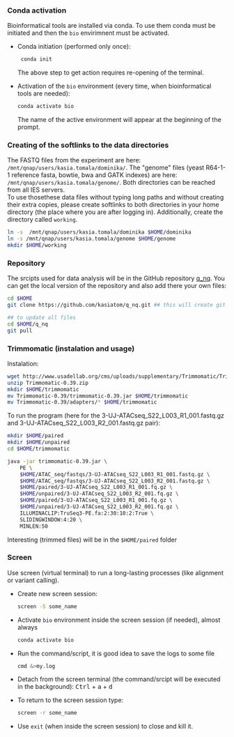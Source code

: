 ### Conda activation  
Bioinformatical tools are installed via conda. To use them conda must be initiated and then the `bio` envirimnent must be activated.
 * Conda initiation (performed only once):  
   ```bash
    conda init
    ```
    The above step to get action requires re-opening of the terminal.  
       
 * Activation of the `bio` environment (every time, when bioinformatical tools are needed):  
    ```bash
    conda activate bio
    ```
    The name of the active environment will appear at the beginning of the prompt.  
  
  ### Creating of the softlinks to the data directories  
  The FASTQ files from the experiment are here: `/mnt/qnap/users/kasia.tomala/dominika/`.  The "genome" files (yeast R64-1-1 reference fasta, bowtie, bwa and GATK indexes) are here: `/mnt/qnap/users/kasia.tomala/genome/`. Both directories can be reached from all IES servers.   
  To use thosethese data files without typing long paths and without creating their extra copies, please create softlinks to both directories in your home directory (the place where you are after logging in). Additionally, create the directory called `working`.

  ```bash
  ln -s  /mnt/qnap/users/kasia.tomala/dominika $HOME/dominika
  ln -s /mnt/qnap/users/kasia.tomala/genome $HOME/genome
  mkdir $HOME/working  
  ```
  
  ### Repository  
  The srcipts used for data analysis will be in the GitHub repository [q_nq](#https://github.com/kasiatom/q_nq). 
  You can get the local version of the repository and also add there your own files:  
  ```bash
  cd $HOME
  git clone https://github.com/kasiatom/q_nq.git ## this will create git directory q_nq in your home directory

  ## to update all files
  cd $HOME/q_nq
  git pull
  ```

  ### Trimmomatic (instalation and usage)
  Instalation:  
  ```bash
  wget http://www.usadellab.org/cms/uploads/supplementary/Trimmomatic/Trimmomatic-0.39.zip
  unzip Trimmomatic-0.39.zip
  mkdir $HOME/trimmomatic
  mv Trimmomatic-0.39/trimmomatic-0.39.jar $HOME/trimmomatic
  mv Trimmomatic-0.39/adapters/* $HOME/trimmomatic
  ```
  To run the program (here for the 3-UJ-ATACseq_S22_L003_R1_001.fastq.gz and 3-UJ-ATACseq_S22_L003_R2_001.fastq.gz pair):  
  ```bash
  mkdir $HOME/paired
  mkdir $HOME/unpaired
  cd $HOME/trimmomatic

  java -jar trimmomatic-0.39.jar \
      PE \
      $HOME/ATAC_seq/fastqs/3-UJ-ATACseq_S22_L003_R1_001.fastq.gz \
      $HOME/ATAC_seq/fastqs/3-UJ-ATACseq_S22_L003_R2_001.fastq.gz \
      $HOME/paired/3-UJ-ATACseq_S22_L003_R1_001.fq.gz \
      $HOME/unpaired/3-UJ-ATACseq_S22_L003_R2_001.fq.gz \
      $HOME/paired/3-UJ-ATACseq_S22_L003_R1_001.fq.gz \
      $HOME/unpaired/3-UJ-ATACseq_S22_L003_R2_001.fq.gz \
      ILLUMINACLIP:TruSeq3-PE.fa:2:30:10:2:True \
      SLIDINGWINDOW:4:20 \
      MINLEN:50

 ```
 Interesting (trimmed files) will be in the `$HOME/paired` folder

### Screen 
Use screen (virtual terminal) to run a long-lasting processes (like alignment or variant calling).
 * Create new screen session:
   ```bash
   screen -S some_name
   ```
 * Activate `bio` environment inside the screen session (if needed), almost always
   ```bash
   conda activate bio
   ```
 * Run the command/script, it is good idea to save the logs to some file  
   ```bash     
   cmd &>my.log
   ```

  * Detach from the screen terminal (the command/srcipt will be executed in the background): <kbd>Ctrl</kbd> + <kbd>a</kbd> + <kbd>d</kbd>
  * To return to the screen session type:
    ```bash
    screen -r some_name
    ```
   * Use `exit` (when inside the screen session) to close and kill it.    